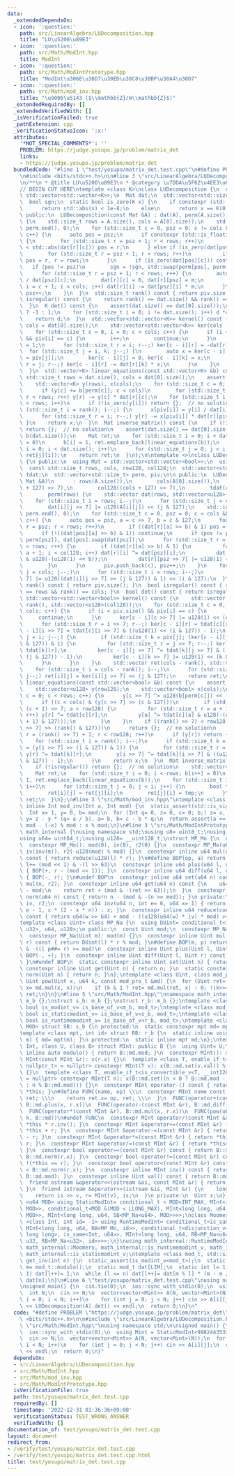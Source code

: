 ```yaml
---
data:
  _extendedDependsOn:
  - icon: ':question:'
    path: src/LinearAlgebra/LUDecomposition.hpp
    title: "LU\u5206\u89E3"
  - icon: ':question:'
    path: src/Math/ModInt.hpp
    title: ModInt
  - icon: ':question:'
    path: src/Math/ModIntPrototype.hpp
    title: "ModInt\u306E\u30D7\u30ED\u30C8\u30BF\u30A4\u30D7"
  - icon: ':question:'
    path: src/Math/mod_inv.hpp
    title: "\u9006\u5143 ($\\mathbb{Z}/m\\mathbb{Z}$)"
  _extendedRequiredBy: []
  _extendedVerifiedWith: []
  _isVerificationFailed: true
  _pathExtension: cpp
  _verificationStatusIcon: ':x:'
  attributes:
    '*NOT_SPECIAL_COMMENTS*': ''
    PROBLEM: https://judge.yosupo.jp/problem/matrix_det
    links:
    - https://judge.yosupo.jp/problem/matrix_det
  bundledCode: "#line 1 \"test/yosupo/matrix_det.test.cpp\"\n#define PROBLEM \"https://judge.yosupo.jp/problem/matrix_det\"\
    \n#include <bits/stdc++.h>\n\n#line 3 \"src/LinearAlgebra/LUDecomposition.hpp\"\
    \n/**\n * @title LU\u5206\u89E3\n * @category \u7DDA\u5F62\u4EE3\u6570\n */\n\n\
    // BEGIN CUT HERE\ntemplate <class K>\nclass LUDecomposition {\n  using Mat =\
    \ std::vector<std::vector<K>>;\n  Mat dat;\n  std::vector<std::size_t> perm, piv;\n\
    \  bool sgn;\n  static bool is_zero(K x) {\n    if constexpr (std::is_floating_point_v<K>)\n\
    \      return std::abs(x) < 1e-8;\n    else\n      return x == K(0);\n  }\n\n\
    \ public:\n  LUDecomposition(const Mat &A) : dat(A), perm(A.size()), sgn(false)\
    \ {\n    std::size_t rows = A.size(), cols = A[0].size();\n    std::iota(perm.begin(),\
    \ perm.end(), 0);\n    for (std::size_t c = 0, psz = 0; c != cols && psz != rows;\
    \ c++) {\n      auto pos = psz;\n      if constexpr (std::is_floating_point_v<K>)\
    \ {\n        for (std::size_t r = psz + 1; r < rows; r++)\n          if (std::abs(dat[pos][c])\
    \ < std::abs(dat[r][c])) pos = r;\n      } else if (is_zero(dat[pos][c])) {\n\
    \        for (std::size_t r = psz + 1; r < rows; r++)\n          if (!is_zero(dat[r][c]))\
    \ pos = r, r = rows;\n      }\n      if (is_zero(dat[pos][c])) continue;\n   \
    \   if (pos != psz)\n        sgn = !sgn, std::swap(perm[pos], perm[psz]), dat[pos].swap(dat[psz]);\n\
    \      for (std::size_t r = psz + 1; r < rows; r++) {\n        auto m = dat[r][c]\
    \ / dat[psz][c];\n        dat[r][c] = 0, dat[r][psz] = m;\n        for (std::size_t\
    \ i = c + 1; i < cols; i++) dat[r][i] -= dat[psz][i] * m;\n      }\n      piv.emplace_back(c),\
    \ psz++;\n    }\n  }\n  std::size_t rank() const { return piv.size(); }\n  bool\
    \ isregular() const {\n    return rank() == dat.size() && rank() == dat[0].size();\n\
    \  }\n  K det() const {\n    assert(dat.size() == dat[0].size());\n    K d = sgn\
    \ ? -1 : 1;\n    for (std::size_t i = 0; i != dat.size(); i++) d *= dat[i][i];\n\
    \    return d;\n  }\n  std::vector<std::vector<K>> kernel() const {\n    std::size_t\
    \ cols = dat[0].size();\n    std::vector<std::vector<K>> ker(cols - rank(), std::vector<K>(cols));\n\
    \    for (std::size_t c = 0, i = 0; c < cols; c++) {\n      if (i < piv.size()\
    \ && piv[i] == c) {\n        i++;\n        continue;\n      }\n      ker[c - i][c]\
    \ = 1;\n      for (std::size_t r = i; r--;) ker[c - i][r] = -dat[r][c];\n    \
    \  for (std::size_t j = i, k; j--;) {\n        auto x = ker[c - i][j] / dat[j][k\
    \ = piv[j]];\n        ker[c - i][j] = 0, ker[c - i][k] = x;\n        for (std::size_t\
    \ r = j; r--;) ker[c - i][r] -= dat[r][k] * x;\n      }\n    }\n    return ker;\n\
    \  }\n  std::vector<K> linear_equations(const std::vector<K> &b) const {\n   \
    \ std::size_t rows = dat.size(), cols = dat[0].size();\n    assert(rows <= b.size());\n\
    \    std::vector<K> y(rows), x(cols);\n    for (std::size_t c = 0; c < rows; c++)\n\
    \      if (y[c] += b[perm[c]]; c < cols)\n        for (std::size_t r = c + 1;\
    \ r < rows; r++) y[r] -= y[c] * dat[r][c];\n    for (std::size_t i = rank(); i\
    \ < rows; i++)\n      if (!is_zero(y[i])) return {};  // no solution\n    for\
    \ (std::size_t i = rank(); i--;) {\n      x[piv[i]] = y[i] / dat[i][piv[i]];\n\
    \      for (std::size_t r = i; r--;) y[r] -= x[piv[i]] * dat[r][piv[i]];\n   \
    \ }\n    return x;\n  }\n  Mat inverse_matrix() const {\n    if (!isregular())\
    \ return {};  // no solution\n    assert(dat.size() == dat[0].size());\n    std::vector<K>\
    \ b(dat.size());\n    Mat ret;\n    for (std::size_t i = 0; i < dat.size(); b[i++]\
    \ = 0)\n      b[i] = 1, ret.emplace_back(linear_equations(b));\n    for (std::size_t\
    \ i = 0; i < dat.size(); i++)\n      for (std::size_t j = 0; j < i; j++) std::swap(ret[i][j],\
    \ ret[j][i]);\n    return ret;\n  }\n};\n\ntemplate <>\nclass LUDecomposition<bool>\
    \ {\n public:\n  using Mat = std::vector<std::vector<bool>>;\n  using u128 = __uint128_t;\n\
    \  const std::size_t rows, cols, row128, col128;\n  std::vector<std::vector<u128>>\
    \ tdat;\n  std::vector<std::size_t> perm, piv;\n\n public:\n  LUDecomposition(const\
    \ Mat &A)\n      : rows(A.size()),\n        cols(A[0].size()),\n        row128((rows\
    \ + 127) >> 7),\n        col128((cols + 127) >> 7),\n        tdat(cols, std::vector<u128>(row128)),\n\
    \        perm(rows) {\n    std::vector dat(rows, std::vector<u128>(col128));\n\
    \    for (std::size_t i = rows; i--;)\n      for (std::size_t j = cols; j--;)\n\
    \        dat[i][j >> 7] |= u128(A[i][j]) << (j & 127);\n    std::iota(perm.begin(),\
    \ perm.end(), 0);\n    for (std::size_t c = 0, psz = 0; c < cols && psz < rows;\
    \ c++) {\n      auto pos = psz, a = c >> 7, b = c & 127;\n      for (std::size_t\
    \ r = psz; r < rows; r++)\n        if ((dat[r][a] >> b) & 1) pos = r, r = rows;\n\
    \      if (!((dat[pos][a] >> b) & 1)) continue;\n      if (pos != psz) std::swap(perm[pos],\
    \ perm[psz]), dat[pos].swap(dat[psz]);\n      for (std::size_t r = psz + 1; r\
    \ < rows; r++) {\n        if ((dat[r][a] >> b) & 1) {\n          for (auto i =\
    \ a + 1; i < col128; i++) dat[r][i] ^= dat[psz][i];\n          dat[r][a] ^= dat[psz][a]\
    \ & u128(-(u128(1) << b));\n          dat[r][psz >> 7] |= u128(1) << (psz & 127);\n\
    \        }\n      }\n      piv.push_back(c), psz++;\n    }\n    for (std::size_t\
    \ j = cols; j--;)\n      for (std::size_t i = rows; i--;)\n        tdat[j][i >>\
    \ 7] |= u128((dat[i][j >> 7] >> (j & 127)) & 1) << (i & 127);\n  }\n  std::size_t\
    \ rank() const { return piv.size(); }\n  bool isregular() const { return rank()\
    \ == rows && rank() == cols; }\n  bool det() const { return isregular(); }\n \
    \ std::vector<std::vector<bool>> kernel() const {\n    std::vector ker(cols -\
    \ rank(), std::vector<u128>(col128));\n    for (std::size_t c = 0, i = 0; c <\
    \ cols; c++) {\n      if (i < piv.size() && piv[i] == c) {\n        i++;\n   \
    \     continue;\n      }\n      ker[c - i][c >> 7] |= u128(1) << (c & 127);\n\
    \      for (std::size_t r = i >> 7; r--;) ker[c - i][r] = tdat[c][r];\n      ker[c\
    \ - i][i >> 7] = tdat[c][i >> 7] & ((u128(1) << (i & 127)) - 1);\n      for (std::size_t\
    \ j = i; j--;) {\n        if (std::size_t k = piv[j]; (ker[c - i][j >> 7] >> (j\
    \ & 127)) & 1) {\n          for (std::size_t r = j >> 7; r--;) ker[c - i][r] ^=\
    \ tdat[k][r];\n          ker[c - i][j >> 7] ^= tdat[k][j >> 7] & ((u128(1) <<\
    \ (j & 127)) - 1);\n          ker[c - i][k >> 7] |= u128(1) << (k & 127);\n  \
    \      }\n      }\n    }\n    std::vector ret(cols - rank(), std::vector<bool>(cols));\n\
    \    for (std::size_t i = cols - rank(); i--;)\n      for (std::size_t j = cols;\
    \ j--;) ret[i][j] = ker[i][j >> 7] << (j & 127);\n    return ret;\n  }\n  std::vector<bool>\
    \ linear_equations(const std::vector<bool> &b) const {\n    assert(rows <= b.size());\n\
    \    std::vector<u128> y(row128);\n    std::vector<bool> x(cols);\n    for (std::size_t\
    \ c = 0; c < rows; c++) {\n      y[c >> 7] ^= u128(b[perm[c]]) << (c & 127);\n\
    \      if ((c < cols) & (y[c >> 7] >> (c & 127)))\n        if (std::size_t a =\
    \ (c + 1) >> 7; a < row128) {\n          for (std::size_t r = a + 1; r < row128;\
    \ r++) y[r] ^= tdat[c][r];\n          y[a] ^= tdat[c][a] & u128(-(u128(1) << ((c\
    \ + 1) & 127)));\n        }\n    }\n    if ((rank() >> 7) < row128 && (y[rank()\
    \ >> 7] >> (rank() & 127)))\n      return {};  // no solution\n    for (std::size_t\
    \ r = (rank() >> 7) + 1; r < row128; r++)\n      if (y[r]) return {};  // no solution\n\
    \    for (std::size_t i = rank(); i--;)\n      if (std::size_t k = piv[i]; (x[k]\
    \ = (y[i >> 7] >> (i & 127)) & 1)) {\n        for (std::size_t r = i >> 7; r--;)\
    \ y[r] ^= tdat[k][r];\n        y[i >> 7] ^= tdat[k][i >> 7] & ((u128(1) << (i\
    \ & 127)) - 1);\n      }\n    return x;\n  }\n  Mat inverse_matrix() const {\n\
    \    if (!isregular()) return {};  // no solution\n    std::vector<bool> b(rows);\n\
    \    Mat ret;\n    for (std::size_t i = 0; i < rows; b[i++] = 0)\n      b[i] =\
    \ 1, ret.emplace_back(linear_equations(b));\n    for (std::size_t i = 0; i < rows;\
    \ i++)\n      for (std::size_t j = 0; j < i; j++) {\n        bool tmp = ret[i][j];\n\
    \        ret[i][j] = ret[j][i];\n        ret[j][i] = tmp;\n      }\n    return\
    \ ret;\n  }\n};\n#line 3 \"src/Math/mod_inv.hpp\"\ntemplate <class Int> constexpr\
    \ inline Int mod_inv(Int a, Int mod) {\n  static_assert(std::is_signed_v<Int>);\n\
    \  Int x= 1, y= 0, b= mod;\n  for (Int q= 0, z= 0, c= 0; b;) z= x, c= a, x= y,\
    \ y= z - y * (q= a / b), a= b, b= c - b * q;\n  return assert(a == 1), x < 0 ?\
    \ mod - (-x) % mod : x % mod;\n}\n#line 3 \"src/Math/ModIntPrototype.hpp\"\nnamespace\
    \ math_internal {\nusing namespace std;\nusing u8= uint8_t;\nusing u32= uint32_t;\n\
    using u64= uint64_t;\nusing u128= __uint128_t;\nstruct MP_Mo {\n  const u64 mod;\n\
    \  constexpr MP_Mo(): mod(0), iv(0), r2(0) {}\n  constexpr MP_Mo(u64 m): mod(m),\
    \ iv(inv(m)), r2(-u128(mod) % mod) {}\n  constexpr inline u64 mul(u64 l, u64 r)\
    \ const { return reduce(u128(l) * r); }\n#define BOP(op, a) return l op##= a,\
    \ l+= (mod << 1) & -(l >> 63)\n  constexpr inline u64 plus(u64 l, u64 r) const\
    \ { BOP(+, r - (mod << 1)); }\n  constexpr inline u64 diff(u64 l, u64 r) const\
    \ { BOP(-, r); }\n#undef BOP\n  constexpr inline u64 set(u64 n) const { return\
    \ mul(n, r2); }\n  constexpr inline u64 get(u64 n) const {\n    u64 ret= reduce(n)\
    \ - mod;\n    return ret + (mod & -(ret >> 63));\n  }\n  constexpr inline u64\
    \ norm(u64 n) const { return n - (mod & -(n >= mod)); }\n private:\n  const u64\
    \ iv, r2;\n  constexpr u64 inv(u64 n, int e= 6, u64 x= 1) { return e ? inv(n,\
    \ e - 1, x * (2 - x * n)) : x; }\n  constexpr inline u64 reduce(const u128 &w)\
    \ const { return u64(w >> 64) + mod - ((u128(u64(w) * iv) * mod) >> 64); }\n};\n\
    template <class Uint> class MP_Na {\n  using DUint= conditional_t<is_same_v<Uint,\
    \ u32>, u64, u128>;\n public:\n  const Uint mod;\n  constexpr MP_Na(): mod(0){};\n\
    \  constexpr MP_Na(Uint m): mod(m) {}\n  constexpr inline Uint mul(Uint l, Uint\
    \ r) const { return DUint(l) * r % mod; }\n#define BOP(m, p) return l m##= mod\
    \ & -((l p##= r) >= mod)\n  constexpr inline Uint plus(Uint l, Uint r) const {\
    \ BOP(-, +); }\n  constexpr inline Uint diff(Uint l, Uint r) const { BOP(+, -);\
    \ }\n#undef BOP\n  static constexpr inline Uint set(Uint n) { return n; }\n  static\
    \ constexpr inline Uint get(Uint n) { return n; }\n  static constexpr inline Uint\
    \ norm(Uint n) { return n; }\n};\ntemplate <class Uint, class mod_pro_t> constexpr\
    \ Uint pow(Uint x, u64 k, const mod_pro_t &md) {\n  for (Uint ret= md.set(1);;\
    \ x= md.mul(x, x))\n    if (k & 1 ? ret= md.mul(ret, x) : 0; !(k>>= 1)) return\
    \ ret;\n}\n}\n#line 5 \"src/Math/ModInt.hpp\"\nnamespace math_internal {\nstruct\
    \ m_b {};\nstruct s_b: m_b {};\nstruct r_b: m_b {};\ntemplate <class mod_t> constexpr\
    \ bool is_modint_v= is_base_of_v<m_b, mod_t>;\ntemplate <class mod_t> constexpr\
    \ bool is_staticmodint_v= is_base_of_v<s_b, mod_t>;\ntemplate <class mod_t> constexpr\
    \ bool is_runtimemodint_v= is_base_of_v<r_b, mod_t>;\ntemplate <class mpt, u64\
    \ MOD> struct SB: s_b {\n protected:\n  static constexpr mpt md= mpt(MOD);\n};\n\
    template <class mpt, int id> struct RB: r_b {\n  static inline void set_mod(u64\
    \ m) { md= mpt(m); }\n protected:\n  static inline mpt md;\n};\ntemplate <class\
    \ Int, class U, class B> struct MInt: public B {\n  using Uint= U;\n  static constexpr\
    \ inline auto modulo() { return B::md.mod; }\n  constexpr MInt(): x(0) {}\n  constexpr\
    \ MInt(const MInt &r): x(r.x) {}\n  template <class T, enable_if_t<is_modint_v<T>,\
    \ nullptr_t> = nullptr> constexpr MInt(T v): x(B::md.set(v.val() % B::md.mod))\
    \ {}\n  template <class T, enable_if_t<is_convertible_v<T, __int128_t>, nullptr_t>\
    \ = nullptr> constexpr MInt(T n): x(B::md.set((n < 0 ? B::md.mod - (-n) % B::md.mod\
    \ : n % B::md.mod))) {}\n  constexpr MInt operator-() const { return MInt() -\
    \ *this; }\n#define FUNC(name, op) \\\n  constexpr MInt name const { \\\n    MInt\
    \ ret; \\\n    return ret.x= op, ret; \\\n  }\n  FUNC(operator+(const MInt &r),\
    \ B::md.plus(x, r.x))\n  FUNC(operator-(const MInt &r), B::md.diff(x, r.x))\n\
    \  FUNC(operator*(const MInt &r), B::md.mul(x, r.x))\n  FUNC(pow(u64 k), math_internal::pow(x,\
    \ k, B::md))\n#undef FUNC\n  constexpr MInt operator/(const MInt &r) const { return\
    \ *this * r.inv(); }\n  constexpr MInt &operator+=(const MInt &r) { return *this=\
    \ *this + r; }\n  constexpr MInt &operator-=(const MInt &r) { return *this= *this\
    \ - r; }\n  constexpr MInt &operator*=(const MInt &r) { return *this= *this *\
    \ r; }\n  constexpr MInt &operator/=(const MInt &r) { return *this= *this / r;\
    \ }\n  constexpr bool operator==(const MInt &r) const { return B::md.norm(x) ==\
    \ B::md.norm(r.x); }\n  constexpr bool operator!=(const MInt &r) const { return\
    \ !(*this == r); }\n  constexpr bool operator<(const MInt &r) const { return B::md.norm(x)\
    \ < B::md.norm(r.x); }\n  constexpr inline MInt inv() const { return mod_inv<Int>(val(),\
    \ B::md.mod); }\n  constexpr inline Uint val() const { return B::md.get(x); }\n\
    \  friend ostream &operator<<(ostream &os, const MInt &r) { return os << r.val();\
    \ }\n  friend istream &operator>>(istream &is, MInt &r) {\n    long long v;\n\
    \    return is >> v, r= MInt(v), is;\n  }\n private:\n  Uint x;\n};\ntemplate\
    \ <u64 MOD> using StaticModInt= conditional_t < MOD<INT_MAX, MInt<int, u32, SB<MP_Na<u32>,\
    \ MOD>>, conditional_t<MOD &(MOD < LLONG_MAX), MInt<long long, u64, SB<MP_Mo,\
    \ MOD>>, MInt<long long, u64, SB<MP_Na<u64>, MOD>>>>;\nclass Moomery {};\ntemplate\
    \ <class Int, int id= -1> using RuntimeModInt= conditional_t<is_same_v<Int, Moomery>,\
    \ MInt<long long, u64, RB<MP_Mo, id>>, conditional_t<disjunction_v<is_same<Int,\
    \ long long>, is_same<Int, u64>>, MInt<long long, u64, RB<MP_Na<u64>, id>>, MInt<int,\
    \ u32, RB<MP_Na<u32>, id>>>>;\n}\nusing math_internal::RuntimeModInt, math_internal::StaticModInt,\
    \ math_internal::Moomery, math_internal::is_runtimemodint_v, math_internal::is_modint_v,\
    \ math_internal::is_staticmodint_v;\ntemplate <class mod_t, std::size_t LIM> mod_t\
    \ get_inv(int n) {\n  static_assert(is_modint_v<mod_t>);\n  static const auto\
    \ m= mod_t::modulo();\n  static mod_t dat[LIM];\n  static int l= 1;\n  if (l ==\
    \ 1) dat[l++]= 1;\n  while (l <= n) dat[l++]= dat[m % l] * (m - m / l);\n  return\
    \ dat[n];\n}\n#line 6 \"test/yosupo/matrix_det.test.cpp\"\nusing namespace std;\n\
    \nsigned main() {\n  cin.tie(0);\n  ios::sync_with_stdio(0);\n  using Mint = StaticModInt<998244353>;\n\
    \  int N;\n  cin >> N;\n  vector<vector<Mint>> A(N, vector<Mint>(N));\n  for (int\
    \ i = 0; i < N; i++)\n    for (int j = 0; j < N; j++) cin >> A[i][j];\n  cout\
    \ << LUDecomposition(A).det() << endl;\n  return 0;\n}\n"
  code: "#define PROBLEM \"https://judge.yosupo.jp/problem/matrix_det\"\n#include\
    \ <bits/stdc++.h>\n\n#include \"src/LinearAlgebra/LUDecomposition.hpp\"\n#include\
    \ \"src/Math/ModInt.hpp\"\nusing namespace std;\n\nsigned main() {\n  cin.tie(0);\n\
    \  ios::sync_with_stdio(0);\n  using Mint = StaticModInt<998244353>;\n  int N;\n\
    \  cin >> N;\n  vector<vector<Mint>> A(N, vector<Mint>(N));\n  for (int i = 0;\
    \ i < N; i++)\n    for (int j = 0; j < N; j++) cin >> A[i][j];\n  cout << LUDecomposition(A).det()\
    \ << endl;\n  return 0;\n}"
  dependsOn:
  - src/LinearAlgebra/LUDecomposition.hpp
  - src/Math/ModInt.hpp
  - src/Math/mod_inv.hpp
  - src/Math/ModIntPrototype.hpp
  isVerificationFile: true
  path: test/yosupo/matrix_det.test.cpp
  requiredBy: []
  timestamp: '2022-12-31 01:36:36+09:00'
  verificationStatus: TEST_WRONG_ANSWER
  verifiedWith: []
documentation_of: test/yosupo/matrix_det.test.cpp
layout: document
redirect_from:
- /verify/test/yosupo/matrix_det.test.cpp
- /verify/test/yosupo/matrix_det.test.cpp.html
title: test/yosupo/matrix_det.test.cpp
---
```


